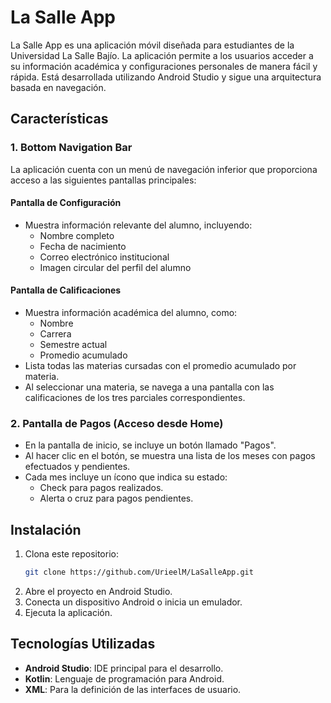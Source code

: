 # La Salle App

La Salle App es una aplicación móvil diseñada para estudiantes de la Universidad La Salle Bajío. La aplicación permite a los usuarios acceder a su información académica y configuraciones personales de manera fácil y rápida. Está desarrollada utilizando Android Studio y sigue una arquitectura basada en navegación.

## Características

### 1. Bottom Navigation Bar
La aplicación cuenta con un menú de navegación inferior que proporciona acceso a las siguientes pantallas principales:

#### Pantalla de Configuración
- Muestra información relevante del alumno, incluyendo:
  - Nombre completo
  - Fecha de nacimiento
  - Correo electrónico institucional
  - Imagen circular del perfil del alumno

#### Pantalla de Calificaciones
- Muestra información académica del alumno, como:
  - Nombre
  - Carrera
  - Semestre actual
  - Promedio acumulado
- Lista todas las materias cursadas con el promedio acumulado por materia.
- Al seleccionar una materia, se navega a una pantalla con las calificaciones de los tres parciales correspondientes.

### 2. Pantalla de Pagos (Acceso desde Home)
- En la pantalla de inicio, se incluye un botón llamado "Pagos".
- Al hacer clic en el botón, se muestra una lista de los meses con pagos efectuados y pendientes.
- Cada mes incluye un ícono que indica su estado:
  - Check para pagos realizados.
  - Alerta o cruz para pagos pendientes.

## Instalación

1. Clona este repositorio:
   ```bash
   git clone https://github.com/UrieelM/LaSalleApp.git
   ```
2. Abre el proyecto en Android Studio.
3. Conecta un dispositivo Android o inicia un emulador.
4. Ejecuta la aplicación.


## Tecnologías Utilizadas

- **Android Studio**: IDE principal para el desarrollo.
- **Kotlin**: Lenguaje de programación para Android.
- **XML**: Para la definición de las interfaces de usuario.
